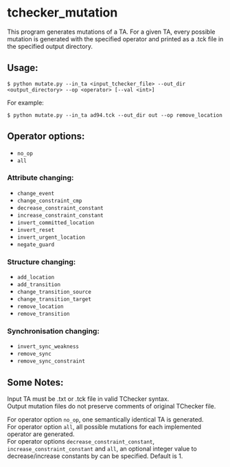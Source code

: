 # tchecker_mutation

This program generates mutations of a TA.
For a given TA, every possible mutation is generated with the specified operator and printed as a .tck file in the specified output directory.

## Usage:

```
$ python mutate.py --in_ta <input_tchecker_file> --out_dir <output_directory> --op <operator> [--val <int>]
```

For example:
```
$ python mutate.py --in_ta ad94.tck --out_dir out --op remove_location
```

## Operator options:

- `no_op`
- `all`

### Attribute changing:

- `change_event`
- `change_constraint_cmp`
- `decrease_constraint_constant`
- `increase_constraint_constant`
- `invert_committed_location`
- `invert_reset`
- `invert_urgent_location`
- `negate_guard`

### Structure changing:

- `add_location`
- `add_transition`
- `change_transition_source`
- `change_transition_target`
- `remove_location`
- `remove_transition`

### Synchronisation changing:

- `invert_sync_weakness`
- `remove_sync`
- `remove_sync_constraint`

## Some Notes:

Input TA must be .txt or .tck file in valid TChecker syntax.\
Output mutation files do not preserve comments of original TChecker file.

For operator option `no_op`, one semantically identical TA is generated.\
For operator option `all`, all possible mutations for each implemented operator are generated.\
For operator options `decrease_constraint_constant`, `increase_constraint_constant` and `all`, an optional integer value to decrease/increase constants by can be specified. 
Default is 1.
